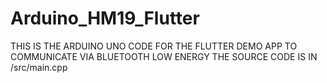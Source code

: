 # Arduino_HM19_Flutter

THIS IS THE ARDUINO UNO CODE FOR THE FLUTTER DEMO APP TO COMMUNICATE VIA BLUETOOTH LOW ENERGY
THE SOURCE CODE IS IN /src/main.cpp

